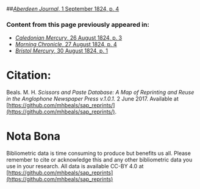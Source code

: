 ##[*Aberdeen Journal*, 1 September 1824, p. 4](https://mhbeals.github.io/sap_html/Aberdeen-Journal/Aberdeen-Journal-1-September-1824-p-4)

### Content from this page previously appeared in:
+ [*Caledonian Mercury*, 26 August 1824, p. 3](https://mhbeals.github.io/sap_html/Caledonian-Mercury/Caledonian-Mercury-26-August-1824-p-3)
+ [*Morning Chronicle*, 27 August 1824, p. 4](https://mhbeals.github.io/sap_html/Morning-Chronicle/Morning-Chronicle-27-August-1824-p-4)
+ [*Bristol Mercury*, 30 August 1824, p. 1](https://mhbeals.github.io/sap_html/Bristol-Mercury/Bristol-Mercury-30-August-1824-p-1)
                    
# Citation: 

Beals. M. H. *Scissors and Paste Database: A Map of Reprinting and Reuse in the Anglophone Newspaper Press v.1.0.1.* 2 June 2017. Available at [https://github.com/mhbeals/sap_reprints/](https://github.com/mhbeals/sap_reprints/). 
                    
# Nota Bona

Bibliometric data is time consuming to produce but benefits us all. Please remember to cite or acknowledge this and any other bibliometric data you use in your research. All data is available CC-BY 4.0 at [https://github.com/mhbeals/sap_reprints](https://github.com/mhbeals/sap_reprints)
